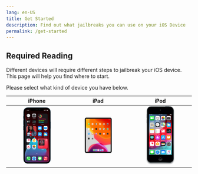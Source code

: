 ```yaml
---
lang: en-US
title: Get Started
description: Find out what jailbreaks you can use on your iOS Device
permalink: /get-started
---
```


## Required Reading

Different devices will require different steps to jailbreak your iOS device. This page will help you find where to start.

Please select what kind of device you have below.

iPhone| iPad | iPod <colgroup><col style="width: 33%;"><col style="width: 33%;"><col style="width: 34%;"></colgroup>
:-: | :-: | :-:
[<img src="/assets/images/iphone12pro.png" alt="iPhone" width="50%">](iphone) | [<img src="/assets/images/iPad8,9.png" alt="iPad" width="50%">](ipad) | [<img src="/assets/images/iPod9,1.png" alt="iPod" width="50%">](ipod)
